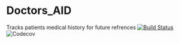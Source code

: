 # Doctors_AID

Tracks patients medical history for future refrences
[![Build Status](https://travis-ci.com/Phindulo60/Doctors_AID.svg?branch=master)](https://travis-ci.com/Phindulo60/Doctors_AID)
![Codecov](https://img.shields.io/codecov/c/github/software-design-rematch/library?label=codecov)
